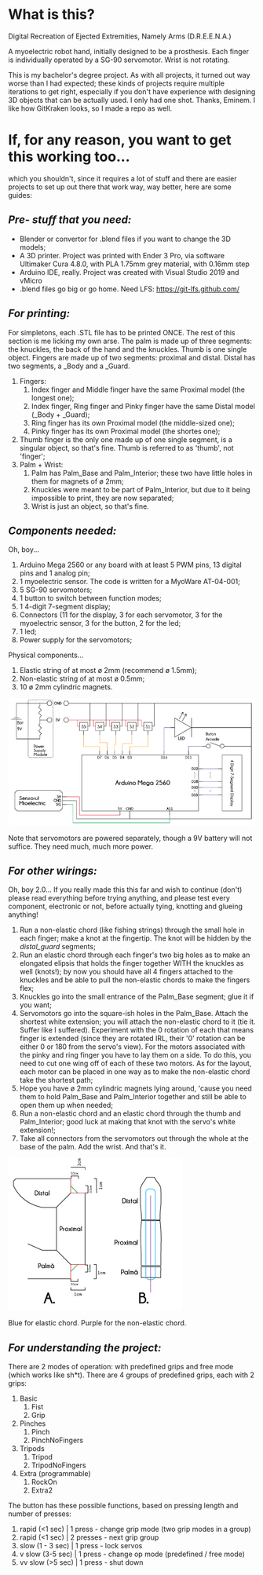 # What is this?
Digital Recreation of Ejected Extremities, Namely Arms (D.R.E.E.N.A.)

A myoelectric robot hand, initially designed to be a prosthesis. Each finger is individually operated by a SG-90 servomotor. Wrist is not rotating.

This is my bachelor's degree project. As with all projects, it turned out way worse than I had expected; these kinds of projects require multiple iterations to get right, especially if you don't have experience with designing 3D objects that can be actually used. I only had one shot. Thanks, Eminem. I like how GitKraken looks, so I made a repo as well.

# If, for any reason, you want to get this working too...
which you shouldn't, since it requires a lot of stuff and there are easier projects to set up out there that work way, way better, here are some guides:

## *Pre- stuff that you need:*
- Blender or convertor for .blend files if you want to change the 3D models;
- A 3D printer. Project was printed with Ender 3 Pro, via software Ultimaker Cura 4.8.0, with PLA 1.75mm grey material, with 0.16mm step
- Arduino IDE, really. Project was created with Visual Studio 2019 and vMicro
- .blend files go big or go home. Need LFS: https://git-lfs.github.com/

## *For printing:*
For simpletons, each .STL file has to be printed ONCE. The rest of this section is me licking my own arse. The palm is made up of three segments: the knuckles, the back of the hand and the knuckles. Thumb is one single object. Fingers are made up of two segments: proximal and distal. Distal has two segments, a _Body and a _Guard. 

1. Fingers:
   1. Index finger and Middle finger have the same Proximal model (the longest one);
   2. Index finger, Ring finger and Pinky finger have the same Distal model (_Body + _Guard);
   3. Ring finger has its own Proximal model (the middle-sized one);
   4. Pinky finger has its own Proximal model (the shortes one);
2. Thumb finger is the only one made up of one single segment, is a singular object, so that's fine. Thumb is referred to as 'thumb', not 'finger';
3. Palm + Wrist:
   1. Palm has Palm_Base and Palm_Interior; these two have little holes in them for magnets of ø 2mm;
   2. Knuckles were meant to be part of Palm_Interior, but due to it being impossible to print, they are now separated;
   3. Wrist is just an object, so that's fine. 

## *Components needed:*
Oh, boy...
1. Arduino Mega 2560 or any board with at least 5 PWM pins, 13 digital pins and 1 analog pin;
2. 1 myoelectric sensor. The code is written for a MyoWare AT-04-001;
3. 5 SG-90 servomotors;
4. 1 button to switch between function modes;
5. 1 4-digit 7-segment display;
6. Connectors (11 for the display, 3 for each servomotor, 3 for the myoelectric sensor, 3 for the button, 2 for the led;
7. 1 led;
8. Power supply for the servomotors;

Physical components...
1. Elastic string of at most ø 2mm (recommend ø 1.5mm);
2. Non-elastic string of at most ø 0.5mm;
3. 10 ø 2mm cylindric magnets.

![Note that servomotors are powered separately, though a 9V battery will not suffice. They need much, much more power](/Extra_Files/Schema.png)

Note that servomotors are powered separately, though a 9V battery will not suffice. They need much, much more power.

## *For other wirings:*
Oh, boy 2.0... If you really made this this far and wish to continue (don't) please read everything before trying anything, and please test every component, electronic or not, before actually tying, knotting and glueing anything!
1. Run a non-elastic chord (like fishing strings) through the small hole in each finger; make a knot at the fingertip. The knot will be hidden by the _distal_guard_ segments;
2. Run an elastic chord through each finger's two big holes as to make an elongated elipsis that holds the finger together WITH the knuckles as well (knots!); by now you should have all 4 fingers attached to the knuckles and be able to pull the non-elastic chords to make the fingers flex;
3. Knuckles go into the small entrance of the Palm_Base segment; glue it if you want;
4. Servomotors go into the square-ish holes in the Palm_Base. Attach the shortest white extension; you will attach the non-elastic chord to it (tie it. Suffer like I suffered). Experiment with the 0 rotation of each that means finger is extended (since they are rotated IRL, their '0' rotation can be either 0 or 180 from the servo's view). For the motors associated with the pinky and ring finger you have to lay them on a side. To do this, you need to cut one wing off of each of these two motors. As for the layout, each motor can be placed in one way as to make the non-elastic chord take the shortest path;
5. Hope you have ø 2mm cylindric magnets lying around, 'cause you need them to hold Palm_Base and Palm_Interior together and still be able to open them up when needed;
6. Run a non-elastic chord and an elastic chord through the thumb and Palm_Interior; good luck at making that knot with the servo's white extension!;
7. Take all connectors from the servomotors out through the whole at the base of the palm. Add the wrist. And that's it.

![Blue for elastic chord. Purple for the non-elastic chord](/Extra_Files/StringsWithinFingers.png)

Blue for elastic chord. Purple for the non-elastic chord.

## *For understanding the project:*
There are 2 modes of operation: with predefined grips and free mode (which works like sh*t). There are 4 groups of predefined grips, each with 2 grips:
1. Basic
   1. Fist
   2. Grip
2. Pinches
   1. Pinch
   2. PinchNoFingers
3. Tripods
   1. Tripod
   2. TripodNoFingers
4. Extra (programmable)
   1. RockOn
   2. Extra2 

The button has these possible functions, based on pressing length and number of presses:
1. rapid (<1 sec) | 1 press   - change grip mode (two grip modes in a group)
2. rapid (<1 sec) | 2 presses - next grip group
3. slow (1 - 3 sec) | 1 press - lock servos
4. v slow (3-5 sec) | 1 press - change op mode (predefined / free mode)
5. vv slow (>5 sec) | 1 press - shut down
